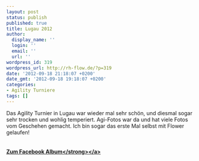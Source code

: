```yaml
---
layout: post
status: publish
published: true
title: Lugau 2012
author:
  display_name: ''
  login: ''
  email: ''
  url: ''
wordpress_id: 319
wordpress_url: http://rh-flow.de/?p=319
date: '2012-09-18 21:18:07 +0200'
date_gmt: '2012-09-18 19:18:07 +0200'
categories:
- Agility Turniere
tags: []
---
```

<p>Das Agility Turnier in Lugau war wieder mal sehr sch&ouml;n, und diesmal sogar sehr trocken und wohlig temperiert. Agi-Fotos war da und hat viele Fotos vom Geschehen gemacht. Ich bin sogar das erste Mal selbst mit Flower gelaufen!<br />
<br &#47;><br />
<a title="Fotos Agility Turnier 2012" class="rh_link_type_2" href="https:&#47;&#47;www.facebook.com&#47;media&#47;set&#47;?set=a.468124293208190.100758.158713964149226" target="_blank"><strong>Zum Facebook Album<&#47;strong><&#47;a></p>
